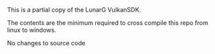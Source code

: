 This is a partial copy of the LunarG VulkanSDK.

The contents are the minimum required to cross compile this repo from linux to windows.

No changes to source code
